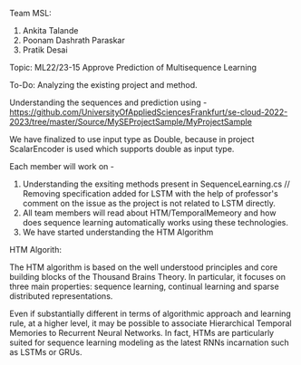 Team MSL: 
1. Ankita Talande
2. Poonam Dashrath Paraskar
3. Pratik Desai

Topic: ML22/23-15 Approve Prediction of Multisequence Learning

To-Do: Analyzing the existing project and method.

Understanding the sequences and prediction using - https://github.com/UniversityOfAppliedSciencesFrankfurt/se-cloud-2022-2023/tree/master/Source/MySEProjectSample/MyProjectSample

We have finalized to use input type as Double, because in project ScalarEncoder is used which supports double as input type.

Each member will work on - 
1. Understanding the exsiting methods present in SequenceLearning.cs
// Removing specification added for LSTM with the help of professor's comment on the issue as the project is not related to LSTM directly.
2. All team members will read about HTM/TemporalMemeory and how does sequence learning automatically works using these technologies.
3. We have started understanding the HTM Algorithm

HTM Algorith:

The HTM algorithm is based on the well understood principles and core building blocks of the Thousand Brains Theory. In particular, it focuses on three main properties: sequence learning, continual learning and sparse distributed representations.

Even if substantially different in terms of algorithmic approach and learning rule, at a higher level, it may be possible to associate Hierarchical Temporal Memories to Recurrent Neural Networks. In fact, HTMs are particularly suited for sequence learning modeling as the latest RNNs incarnation such as LSTMs or GRUs.